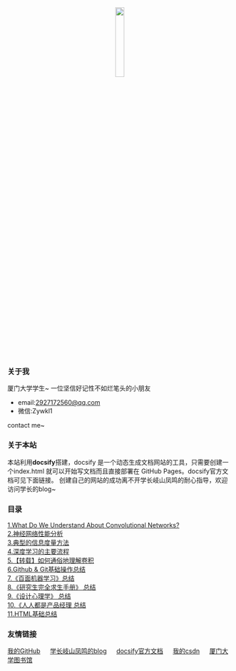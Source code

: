 <center><img src="https://i.loli.net/2020/05/17/cZIP7ARlLJtXwkv.png" width="20%"></center>

### 关于我

厦门大学学生~
一位坚信好记性不如烂笔头的小朋友
- email:2927172560@qq.com
- 微信:Zywkl1

contact me~

### 关于本站
本站利用**docsify**搭建，docsify 是一个动态生成文档网站的工具，只需要创建一个index.html 就可以开始写文档而且直接部署在 GitHub Pages。docsify官方文档可见下面链接。
创建自己的网站的成功离不开学长岐山凤鸣的耐心指导，欢迎访问学长的blog~

### 目录

[1.What Do We Understand About Convolutional Networks?](page1.md)\
[2.神经网络性能分析](page5.md)\
[3.典型的信息度量方法](page7.md)\
[4.深度学习的主要流程](page11.md)\
[5.【转载】如何通俗地理解卷积](page12.md)\
[6.Github & Git基础操作总结](page14.md)\
[7.《百面机器学习》总结](a.md)\
[8.《研究生完全求生手册》 总结](page8.md)\
[9.《设计心理学》 总结](page10.md)\
[10.《人人都是产品经理 总结](pagerr.md)\
[11.HTML基础总结](html.md)

### 友情链接


[我的GitHub](<https://github.com/yueeer>) &emsp; [学长岐山凤鸣的blog](<http://www.ecohnoch.cn/>) &emsp; [docsify官方文档](<https://docsify.js.org/>) &emsp; [我的csdn](https://blog.csdn.net/weixin_42575796) &emsp; [厦门大学图书馆](https://library.xmu.edu.cn/index.htm)
